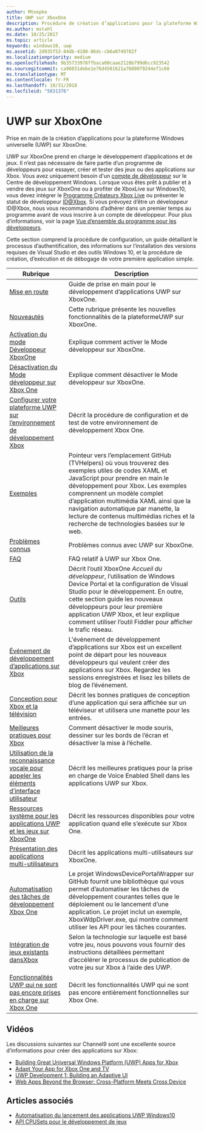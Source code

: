 ```yaml
---
author: Mtoepke
title: UWP sur XboxOne
description: Procédure de création d’applications pour la plateforme Windows universelle (UWP) sur XboxOne.
ms.author: mstahl
ms.date: 10/25/2017
ms.topic: article
keywords: windows10, uwp
ms.assetid: 2d935f53-84db-4108-86dc-cb6a0749782f
ms.localizationpriority: medium
ms.openlocfilehash: 9b35733978ffbaca00caae2128b799d6cc923542
ms.sourcegitcommit: ca96031debe1e76d4501621a7680079244ef1c60
ms.translationtype: MT
ms.contentlocale: fr-FR
ms.lasthandoff: 10/31/2018
ms.locfileid: "5831376"
---
```

# <a name="uwp-on-xbox-one"></a>UWP sur XboxOne

Prise en main de la création d’applications pour la plateforme Windows universelle (UWP) sur XboxOne.

UWP sur XboxOne prend en charge le développement d’applications et de jeux. Il n’est pas nécessaire de faire partie d’un programme de développeurs pour essayer, créer et tester des jeux ou des applications sur Xbox. Vous avez uniquement besoin d'un [compte de développeur](https://developer.microsoft.com/en-us/store/register) sur le Centre de développement Windows. Lorsque vous êtes prêt à publier et à vendre des jeux sur XboxOne ou à profiter de XboxLive sur Windows10, vous devez intégrer le [Programme Créateurs Xbox Live](https://developer.microsoft.com/games/xbox/xboxlive/creator) ou présenter le statut de développeur [ID@Xbox](http://www.xbox.com/Developers/id). Si vous prévoyez d’être un développeur ID@Xbox, nous vous recommandons d’adhérer dans un premier temps au programme avant de vous inscrire à un compte de développeur. Pour plus d’informations, voir la page [Vue d’ensemble du programme pour les développeurs](../xbox-live/developer-program-overview.md).

Cette section comprend la procédure de configuration, un guide détaillant le processus d’authentification, des informations sur l’installation des versions requises de Visual Studio et des outils Windows 10, et la procédure de création, d’exécution et de débogage de votre première application simple. 

| Rubrique      | Description |
|------------|-------------|
|[Mise en route](getting-started.md)| Guide de prise en main pour le développement d’applications UWP sur XboxOne. |
|[Nouveautés](whats-new.md)| Cette rubrique présente les nouvelles fonctionnalités de la plateformeUWP sur XboxOne. |
|[Activation du mode Développeur XboxOne](devkit-activation.md)| Explique comment activer le Mode développeur sur XboxOne. |
|[Désactivation du Mode développeur sur Xbox One](devkit-deactivation.md)| Explique comment désactiver le Mode développeur sur XboxOne. |
|[Configurer votre plateforme UWP sur l’environnement de développement Xbox](development-environment-setup.md)| Décrit la procédure de configuration et de test de votre environnement de développement Xbox One. |
|[Exemples](samples.md)| Pointeur vers l’emplacement GitHub (TVHelpers) où vous trouverez des exemples utiles de codes XAML et JavaScript pour prendre en main le développement pour Xbox. Les exemples comprennent un modèle complet d’application multimédia XAML ainsi que la navigation automatique par manette, la lecture de contenus multimédias riches et la recherche de technologies basées sur le web. |
|[Problèmes connus](known-issues.md)| Problèmes connus avec UWP sur XboxOne. |
|[FAQ](frequently-asked-questions.md)| FAQ relatif à UWP sur Xbox One. |
|[Outils](introduction-to-xbox-tools.md)| Décrit l’outil XboxOne _Accueil du développeur_, l’utilisation de Windows Device Portal et la configuration de Visual Studio pour le développement. En outre, cette section guide les nouveaux développeurs pour leur première application UWP Xbox, et leur explique comment utiliser l’outil Fiddler pour afficher le trafic réseau. |
| [Événement de développement d’applications sur Xbox](https://developer.microsoft.com/windows/projects/campaigns/app-dev-on-xbox-event) | L'événement de développement d’applications sur Xbox est un excellent point de départ pour les nouveaux développeurs qui veulent créer des applications sur Xbox. Regardez les sessions enregistrées et lisez les billets de blog de l’événement. |
|[Conception pour Xbox et la télévision](../design/devices/designing-for-tv.md)| Décrit les bonnes pratiques de conception d’une application qui sera affichée sur un téléviseur et utilisera une manette pour les entrées. |
|[Meilleures pratiques pour Xbox](tailoring-for-xbox.md)| Comment désactiver le mode souris, dessiner sur les bords de l’écran et désactiver la mise à l’échelle. |
|[Utilisation de la reconnaissance vocale pour appeler les éléments d’interface utilisateur](ves-on-xbox.md)| Décrit les meilleures pratiques pour la prise en charge de Voice Enabled Shell dans les applications UWP sur Xbox. |
|[Ressources système pour les applications UWP et les jeux sur XboxOne](system-resource-allocation.md)| Décrit les ressources disponibles pour votre application quand elle s’exécute sur Xbox One. |
|[Présentation des applications multi-utilisateurs](multi-user-applications.md)| Décrit les applications multi-utilisateurs sur XboxOne. |
| [Automatisation des tâches de développement Xbox One](https://github.com/Microsoft/WindowsDevicePortalWrapper/tree/v0.9.4) | Le projet WindowsDevicePortalWrapper sur GitHub fournit une bibliothèque qui vous permet d’automatiser les tâches de développement courantes telles que le déploiement ou le lancement d’une application. Le projet inclut un exemple, XboxWdpDriver.exe, qui montre comment utiliser les API pour les tâches courantes. |
|[Intégration de jeux existants dansXbox](development-lanes-landing.md)|Selon la technologie sur laquelle est basé votre jeu, nous pouvons vous fournir des instructions détaillées permettant d’accélérer le processus de publication de votre jeu sur Xbox à l’aide des UWP.|
|[Fonctionnalités UWP qui ne sont pas encore prises en charge sur Xbox One](http://go.microsoft.com/fwlink/p/?LinkId=760755)|  Décrit les fonctionnalités UWP qui ne sont pas encore entièrement fonctionnelles sur Xbox One.|

## <a name="videos"></a>Vidéos

Les discussions suivantes sur Channel9 sont une excellente source d’informations pour créer des applications sur Xbox:

* [Building Great Universal Windows Platform (UWP) Apps for Xbox](https://channel9.msdn.com/Events/Build/2016/B883)
* [Adapt Your App for Xbox One and TV](https://channel9.msdn.com/Events/Build/2016/T651-R1)
* [UWP Development 1: Building an Adaptive UI](https://channel9.msdn.com/Events/Build/2016/L724-R1)
* [Web Apps Beyond the Browser: Cross-Platform Meets Cross Device](https://channel9.msdn.com/Events/Build/2016/B888)

## <a name="see-also"></a>Articles associés

- [Automatisation du lancement des applications UWP Windows10](automate-launching-uwp-apps.md)
- [API CPUSets pour le développement de jeux](cpusets-games.md)